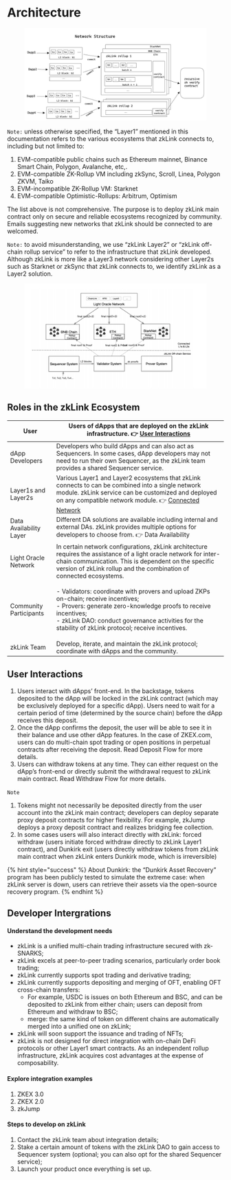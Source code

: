 # Architecture

<figure><img src="../.gitbook/assets/image (2).png" alt=""><figcaption></figcaption></figure>

`Note:` unless otherwise specified, the “Layer1” mentioned in this documentation refers to the various ecosystems that zkLink connects to, including but not limited to:

1. EVM-compatible public chains such as Ethereum mainnet, Binance Smart Chain, Polygon, Avalanche, etc,.
2. EVM-compatible ZK-Rollup VM including zkSync, Scroll, Linea, Polygon ZKVM, Taiko
3. EVM-incompatible ZK-Rollup VM: Starknet
4. EVM-compatible Optimistic-Rollups: Arbitrum, Optimism

The list above is not comprehensive. The purpose is to deploy zkLink main contract only on secure and reliable ecosystems recognized by community. Emails suggesting new networks that zkLink should be connected to are welcomed.

`Note:` to avoid misunderstanding, we use “zkLink Layer2” or “zkLink off-chain rollup service” to refer to the infrastructure that zkLink developed. Although zkLink is more like a Layer3 network considering other Layer2s such as Starknet or zkSync that zkLink connects to, we identify zkLink as a Layer2 solution.

<figure><img src="../.gitbook/assets/image.png" alt=""><figcaption></figcaption></figure>

## Roles in the zkLink Ecosystem

| User                    | Users of dApps that are deployed on the zkLink infrastructure. 👉 [User Interactions](architecture.md#user-interactions)                                                                                                                                                |
| ----------------------- | ----------------------------------------------------------------------------------------------------------------------------------------------------------------------------------------------------------------------------------------------------------------------- |
| dApp Developers         | Developers who build dApps and can also act as Sequencers. In some cases, dApp developers may not need to run their own Sequencer, as the zkLink team provides a shared Sequencer service.                                                                              |
| Layer1s and Layer2s     | Various Layer1 and Layer2 ecosystems that zkLink connects to can be combined into a single network module. zkLink service can be customized and deployed on any compatible network module. 👉 [Connected Network](../networks/testnet\_networks.md)                     |
| Data Availability Layer | Different DA solutions are available including internal and external DAs. zkLink provides multiple options for developers to choose from. 👉 Data Availability                                                                                                          |
| Light Oracle Network    | In certain network configurations, zkLink architecture requires the assistance of a light oracle network for inter-chain communication. This is dependent on the specific version of zkLink rollup and the combination of connected ecosystems.                         |
| Community Participants  | <p>- Validators: coordinate with provers and upload ZKPs on-chain; receive incentives;<br>- Provers: generate zero-knowledge proofs to receive incentives;<br>- zkLink DAO: conduct governance activities for the stability of zkLink protocol; receive incentives.</p> |
| zkLink Team             | Develop, iterate, and maintain the zkLink protocol; coordinate with dApps and the community.                                                                                                                                                                            |

## User Interactions

1. Users interact with dApps’ front-end. In the backstage, tokens deposited to the dApp will be locked in the zkLink contract (which may be exclusively deployed for a specific dApp). Users need to wait for a certain period of time (determined by the source chain) before the dApp receives this deposit.
2. Once the dApp confirms the deposit, the user will be able to see it in their balance and use other dApp features. In the case of ZKEX.com, users can do multi-chain spot trading or open positions in perpetual contracts after receiving the deposit. Read Deposit Flow for more details.
3. Users can withdraw tokens at any time. They can either request on the dApp’s front-end or directly submit the withdrawal request to zkLink main contract. Read Withdraw Flow for more details.

`Note`

1. Tokens might not necessarily be deposited directly from the user account into the zkLink main contract; developers can deploy separate proxy deposit contracts for higher flexibility. For example, zkJump deploys a proxy deposit contract and realizes bridging fee collection.
2. In some cases users will also interact directly with zkLink: forced withdraw (users initiate forced withdraw directly to zkLink Layer1 contract), and Dunkirk exit (users directly withdraw tokens from zkLink main contract when zkLink enters Dunkirk mode, which is irreversible)

{% hint style="success" %}
About Dunkirk: the “Dunkirk Asset Recovery” program has been publicly tested to simulate the extreme case: when zkLink server is down, users can retrieve their assets via the open-source recovery program.
{% endhint %}

## Developer Intergrations

#### Understand the development needs

* zkLink is a unified multi-chain trading infrastructure secured with zk-SNARKS;
* zkLink excels at peer-to-peer trading scenarios, particularly order book trading;
* zkLink currently supports spot trading and derivative trading;
* zkLink currently supports depositing and merging of OFT, enabling OFT cross-chain transfers:
  * For example, USDC is issues on both Ethereum and BSC, and can be deposited to zkLink from either chain; users can deposit from Ethereum and withdraw to BSC;
  * merge: the same kind of token on different chains are automatically merged into a unified one on zkLink;
* zkLink will soon support the issuance and trading of NFTs;
* zkLink is not designed for direct integration with on-chain DeFi protocols or other Layer1 smart contracts. As an independent rollup infrastructure, zkLink acquires cost advantages at the expense of composability.

#### Explore integration examples

1. ZKEX 3.0
2. ZKEX 2.0
3. zkJump

#### Steps to develop on zkLink

1. Contact the zkLink team about integration details;
2. Stake a certain amount of tokens with the zkLink DAO to gain access to Sequencer system (optional; you can also opt for the shared Sequencer service);
3. Launch your product once everything is set up.
